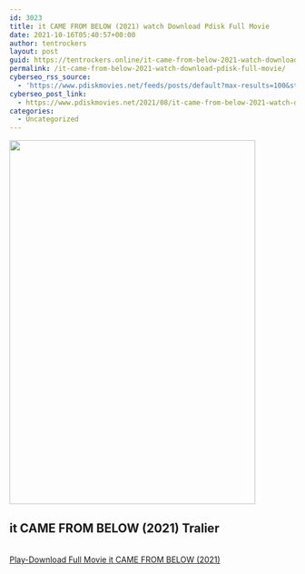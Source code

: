 ```yaml
---
id: 3023
title: it CAME FROM BELOW (2021) watch Download Pdisk Full Movie
date: 2021-10-16T05:40:57+00:00
author: tentrockers
layout: post
guid: https://tentrockers.online/it-came-from-below-2021-watch-download-pdisk-full-movie/
permalink: /it-came-from-below-2021-watch-download-pdisk-full-movie/
cyberseo_rss_source:
  - 'https://www.pdiskmovies.net/feeds/posts/default?max-results=100&start-index=801'
cyberseo_post_link:
  - https://www.pdiskmovies.net/2021/08/it-came-from-below-2021-watch-download.html
categories:
  - Uncategorized
---
```

<div class="separator">
  <a href="https://1.bp.blogspot.com/-_jEuN4_kplg/YSUL4iry1cI/AAAAAAAAasg/ZYTXp2Ew8gEYlOjtdj7okmIwFO2QJOhdwCLcBGAsYHQ/s281/IT%2BCAME%2BFROM%2BBELOW%2B%25282021%2529%2Bwatch%2BDownload%2BPdisk%2BFull%2BMovie.jpg"><img loading="lazy" border="0" data-original-height="281" data-original-width="190" height="640" src="https://1.bp.blogspot.com/-_jEuN4_kplg/YSUL4iry1cI/AAAAAAAAasg/ZYTXp2Ew8gEYlOjtdj7okmIwFO2QJOhdwCLcBGAsYHQ/w433-h640/IT%2BCAME%2BFROM%2BBELOW%2B%25282021%2529%2Bwatch%2BDownload%2BPdisk%2BFull%2BMovie.jpg" width="433" /></a>
</div>

## it CAME FROM BELOW (2021) Tralier

  
<a href="https://kofilink.com/1/bnYyamdkMDAwNHhx?dn=1" onclick="window.open('https://kofilink.com/1/bnYyamdkMDAwNHhx?dn=1','popup','width=600,height=600'); return false;" target="popup" rel="noopener"><br /> Play-Download Full Movie it CAME FROM BELOW (2021)<br /> </a>